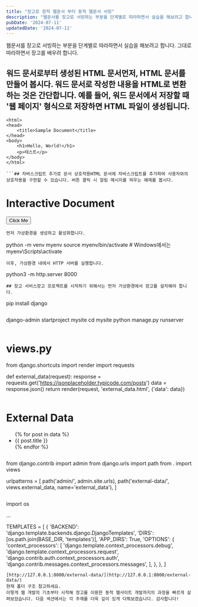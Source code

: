```yaml
---
title: "장고로 정적 웹문서 부터 동적 웹문서 서빙"
description: "웹문서를 장고로 서빙하는 부분을 단계별로 따라하면서 실습을 해보려고 합니다. 그대로 따라하면서 장고를 배우려 합니다.   워드 문서로부터 생성된 HTML 문서  먼저, HTML 문서를 만들어 봅시다. 워드 문서로 작성한 내용을 HTML로 변환하는 것은 간단합니다. 예를 들어, 워드 문서..."
pubDate: '2024-07-11'
updatedDate: '2024-07-11'
---
```


웹문서를 장고로 서빙하는 부분을 단계별로 따라하면서 실습을 해보려고 합니다. 그대로 따라하면서 장고를 배우려 합니다.
## 워드 문서로부터 생성된 HTML 문서먼저, HTML 문서를 만들어 봅시다. 워드 문서로 작성한 내용을 HTML로 변환하는 것은 간단합니다. 예를 들어, 워드 문서에서 저장할 때 '웹 페이지' 형식으로 저장하면 HTML 파일이 생성됩니다.
```
<html>
<head>
    <title>Sample Document</title>
</head>
<body>
    <h1>Hello, World!</h1>
    <p>테스트</p>
</body>
</html>

```## 자바스크립트 추가로 문서 상호작용HTML 문서에 자바스크립트를 추가하여 사용자와의 상호작용을 구현할 수 있습니다. 버튼 클릭 시 알림 메시지를 띄우는 예제를 봅시다.
```
<html>
<head>
    <title>Interactive Document</title>
    <script>
        function showAlert() {
            alert('버튼 클릭!');
        }
    </script>
</head>
<body>
    <h1>Interactive Document</h1>
    <button onclick="showAlert()">Click Me</button>
</body>
</html>

```## 웹서버를 통한 HTML 서빙로컬에서 HTML 파일을 여는 것과 달리, 웹 서버를 통해 HTML 파일을 서빙하는 방법을 알아봅시다. 간단한 파이썬 HTTP 서버를 이용해 보겠습니다.
먼저 가상환경을 생성하고 활성화합니다.
```
python -m venv myenv
source myenv/bin/activate  # Windows에서는 myenv\Scripts\activate

```저는 python 이 2.x 버전이라서 python3 으로 실행하였습니다.
이후, 가상환경 내에서 HTTP 서버를 실행합니다.
```
python3 -m http.server 8000

```이 명령어를 실행하면, http://localhost:8000에서 HTML 파일을 확인할 수 있습니다
## 장고 서비스장고 프로젝트를 시작하기 위해서는 먼저 가상환경에서 장고를 설치해야 합니다.
```
pip install django

```이후, 장고 프로젝트를 생성하고 실행합니다.
```
django-admin startproject mysite
cd mysite
python manage.py runserver

```## 외부 데이터를 로딩하여 HTML 응답하기외부 데이터를 로딩하여 HTML로 응답하는 방법을 알아봅시다. 예를 들어, JSONPlaceholder API를 이용해 봅시다.
```
# views.py
from django.shortcuts import render
import requests

def external_data(request):
    response = requests.get('https://jsonplaceholder.typicode.com/posts')
    data = response.json()
    return render(request, 'external_data.html', {'data': data})

```external_data.html을 생성합니다.
```
<html>
<head>
    <title>External Data</title>
</head>
<body>
    <h1>External Data</h1>
    <ul>
        {% for post in data %}
        <li>{{ post.title }}</li>
        {% endfor %}
    </ul>
</body>
</html>

```urls.py 에 경로를 추가 합니다.
```
from django.contrib import admin
from django.urls import path
from . import views

urlpatterns = [
    path('admin/', admin.site.urls),
    path('external-data/', views.external_data, name='external_data'),
]

```settings.py 에 html 경로를 연결해줍니다.
```
import os

...

TEMPLATES = [
    {
        'BACKEND': 'django.template.backends.django.DjangoTemplates',
        'DIRS': [os.path.join(BASE_DIR, 'templates')],
        'APP_DIRS': True,
        'OPTIONS': {
            'context_processors': [
                'django.template.context_processors.debug',
                'django.template.context_processors.request',
                'django.contrib.auth.context_processors.auth',
                'django.contrib.messages.context_processors.messages',
            ],
        },
    },
]

```서버를 구동하고 아래 URL접근해봅니다.
[http://127.0.0.1:8000/external-data/](http://127.0.0.1:8000/external-data/)
현재 폴더 구조 참고하세요.
이렇게 웹 개발의 기초부터 시작해 장고를 이용한 동적 웹사이트 개발까지의 과정을 빠르게 살펴보았습니다. 다음 섹션에서는 각 주제를 더욱 깊이 있게 다뤄보겠습니다. 감사합니다!